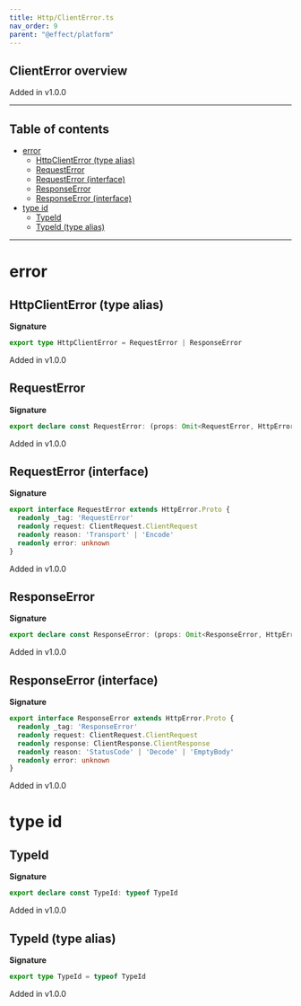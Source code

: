 ```yaml
---
title: Http/ClientError.ts
nav_order: 9
parent: "@effect/platform"
---
```


## ClientError overview

Added in v1.0.0

---

<h2 class="text-delta">Table of contents</h2>

- [error](#error)
  - [HttpClientError (type alias)](#httpclienterror-type-alias)
  - [RequestError](#requesterror)
  - [RequestError (interface)](#requesterror-interface)
  - [ResponseError](#responseerror)
  - [ResponseError (interface)](#responseerror-interface)
- [type id](#type-id)
  - [TypeId](#typeid)
  - [TypeId (type alias)](#typeid-type-alias)

---

# error

## HttpClientError (type alias)

**Signature**

```ts
export type HttpClientError = RequestError | ResponseError
```

Added in v1.0.0

## RequestError

**Signature**

```ts
export declare const RequestError: (props: Omit<RequestError, HttpError.ProvidedFields>) => RequestError
```

Added in v1.0.0

## RequestError (interface)

**Signature**

```ts
export interface RequestError extends HttpError.Proto {
  readonly _tag: 'RequestError'
  readonly request: ClientRequest.ClientRequest
  readonly reason: 'Transport' | 'Encode'
  readonly error: unknown
}
```

Added in v1.0.0

## ResponseError

**Signature**

```ts
export declare const ResponseError: (props: Omit<ResponseError, HttpError.ProvidedFields>) => ResponseError
```

Added in v1.0.0

## ResponseError (interface)

**Signature**

```ts
export interface ResponseError extends HttpError.Proto {
  readonly _tag: 'ResponseError'
  readonly request: ClientRequest.ClientRequest
  readonly response: ClientResponse.ClientResponse
  readonly reason: 'StatusCode' | 'Decode' | 'EmptyBody'
  readonly error: unknown
}
```

Added in v1.0.0

# type id

## TypeId

**Signature**

```ts
export declare const TypeId: typeof TypeId
```

Added in v1.0.0

## TypeId (type alias)

**Signature**

```ts
export type TypeId = typeof TypeId
```

Added in v1.0.0
